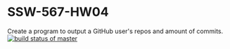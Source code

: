# SSW-567-HW04
Create a program to output a GitHub user's repos and amount of commits.
[![build status of master](https://travis-ci.org/RedRoach51/SSW-567-HW04.svg?branch=master)](https://travis-ci.org/RedRoach51/SSW-567-HW04)
